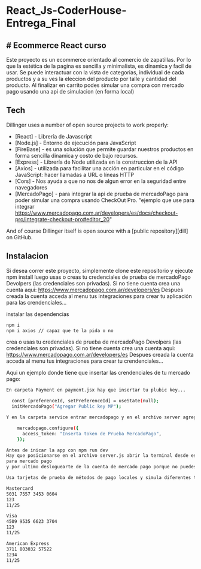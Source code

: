 # React_Js-CoderHouse-Entrega_Final

## # Ecommerce React curso

Este proyecto es un ecommerce orientado al comercio de zapatillas. 
Por lo que la estética de la pagina es sencilla y minimalista, es dinamica y facil de usar.
Se puede interactuar con la vista de categorias, individual de cada productos y a su ves la eleccion del producto por talle y cantidad del producto.
Al finalizar en carrito podes simular una compra con mercado pago usando una api de simulacion (en forma local)

## Tech

Dillinger uses a number of open source projects to work properly:

- [React] - Librería de Javascript
- [Node.js] - Entorno de ejecución para JavaScript
- [FireBase] - es una solución que permite guardar nuestros productos en forma sencilla dinamica y costo de bajo recursos.
- [Express] - Librería de Node utilizada en la construccion de la API
- [Axios] - utilizada para facilitar una acción en particular en el código JavaScript: hacer llamadas a URL o líneas HTTP
- [Cors] - Nos ayuda a que no nos de algun error en la seguridad entre navegadores
- [MercadoPago] - para integrar la api de prueba de mercadoPago para poder simular una compra usando CheckOut Pro. "ejemplo que use para integrar https://www.mercadopago.com.ar/developers/es/docs/checkout-pro/integrate-checkout-pro#editor_20"


And of course Dillinger itself is open source with a [public repository][dill]
 on GitHub.

## Instalacion 

Si desea correr este proyecto, simplemente clone este repositorio y ejecute npm install luego usas o creas tu credenciales de prueba
de mercadoPago Devolpers (las credenciales son privadas).
Si no tiene cuenta crea una cuenta aqui: https://www.mercadopago.com.ar/developers/es
Despues creada la cuenta acceda al menu tus integraciones para crear tu aplicación para las crendenciales...

instalar las dependencias

```sh
npm i
npm i axios // capaz que te la pida o no
```
crea o usas tu credenciales de prueba
de mercadoPago Devolpers (las credenciales son privadas).
Si no tiene cuenta crea una cuenta aqui: https://www.mercadopago.com.ar/developers/es
Despues creada la cuenta acceda al menu tus integraciones para crear tu crendenciales...

Aqui un ejemplo donde tiene que insertar las crendenciales de tu mercado pago:

```sh
En carpeta Payment en payment.jsx hay que insertar tu plubic key... 

  const [preferenceId, setPreferenceId] = useState(null);
  initMercadoPago("Agregar Public key MP");
```
```sh
Y en la carpeta service entrar mercadopago y en el archivo server agregar la credencial de prueba de mercadopago...

    mercadopago.configure({
      access_token: "Inserta token de Prueba MercadoPago",
    });
```

```sh
Antes de inicar la app con npm run dev
Hay que posicionarse en el archivo server.js abrir la terminal desde esa direccion y poner node server.js asi levanta el puerto 8080
para mercado pago
y por ultimo desloguearte de la cuenta de mercado pago porque no puedes hacerte pago a vos mismo.
```

```sh
Usa tarjetas de prueba de métodos de pago locales y simula diferentes transacciones, sin necesidad de usar una tarjeta real.

Mastercard
5031 7557 3453 0604
123
11/25

Visa
4509 9535 6623 3704
123
11/25

American Express
3711 803032 57522
1234
11/25

```










